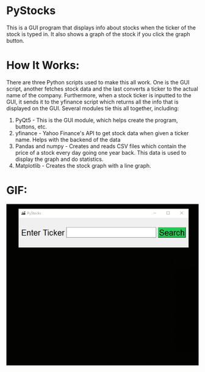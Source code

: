 # PyStocks
This is a GUI program that displays info about stocks when the ticker of the stock is typed in. It also shows a graph of the stock if you click the graph button.

# How It Works:
There are three Python scripts used to make this all work. One is the GUI script, another fetches stock data and the last converts a ticker to the actual name of the company. Furthermore, when a stock ticker is inputted to the GUI, it sends it to the yfinance script which returns all the info that is displayed on the GUI. Several modules tie this all together, including:
1. PyQt5 - This is the GUI module, which helps create the program, buttons, etc.
2. yfinance - Yahoo Finance's API to get stock data when given a ticker name. Helps with the backend of the data
3. Pandas and numpy - Creates and reads CSV files which contain the price of a stock every day going one year back. This data is used to display the graph and do statistics.
4. Matplotlib - Creates the stock graph with a line graph.

# GIF: 
![Gif](pystocks_showcase.gif)